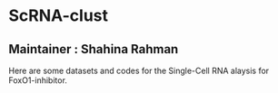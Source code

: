 # ScRNA-clust

## Maintainer : Shahina Rahman 

Here are some datasets and codes for the Single-Cell RNA alaysis for FoxO1-inhibitor. 

